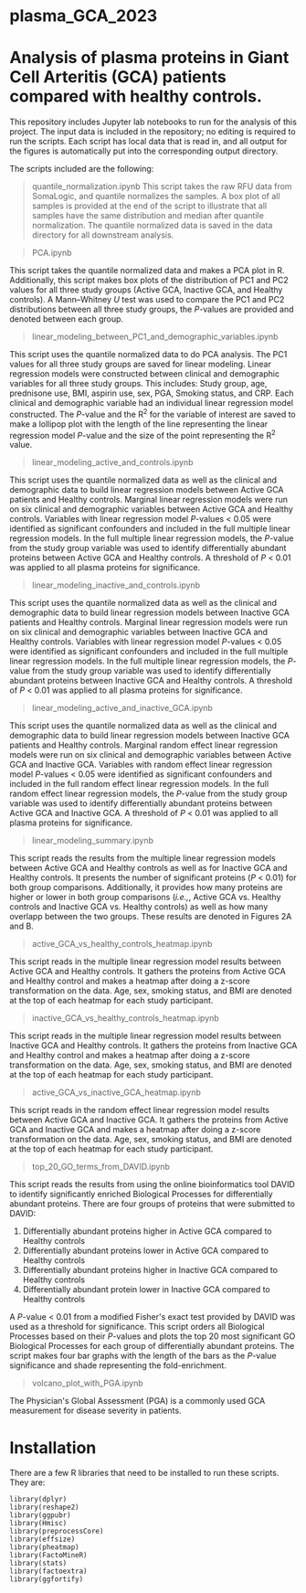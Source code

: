 # plasma_GCA_2023
Analysis of plasma proteins in Giant Cell Arteritis (GCA) patients compared with healthy controls.
===================================================

This repository includes Jupyter lab notebooks to run for the analysis of this project. 
The input data is included in the repository; no editing is required to run the scripts. 
Each script has local data that is read in, and all output for the figures is automatically 
put into the corresponding output directory.

The scripts included are the following:

>quantile_normalization.ipynb
This script takes the raw RFU data from SomaLogic, and quantile normalizes the samples.
A box plot of all samples is provided at the end of the script to illustrate that all samples
have the same distribution and median after quantile normalization. The quantile normalized 
data is saved in the data directory for all downstream analysis.


>PCA.ipynb

This script takes the quantile normalized data and makes a PCA plot in R. Additionally, this
script makes box plots of the distribution of PC1 and PC2 values for all three study groups
(Active GCA, Inactive GCA, and Healthy controls). A Mann–Whitney *U* test was used to compare 
the PC1 and PC2 distributions between all three study groups, the *P*-values are provided and
denoted between each group.


>linear_modeling_between_PC1_and_demographic_variables.ipynb

This script uses the quantile normalized data to do PCA analysis. The PC1 values for all
three study groups are saved for linear modeling. Linear regression models were constructed between
clinical and demographic variables for all three study groups. This includes: Study group, age,
prednisone use, BMI, aspirin use, sex, PGA, Smoking status, and CRP. Each clinical and demographic
variable had an individual linear regression model constructed. The *P*-value and the R<sup>2</sup> for the 
variable of interest are saved to make a lollipop plot with the length of the line representing the linear
regression model *P*-value and the size of the point representing the R<sup>2</sup> value.


>linear_modeling_active_and_controls.ipynb

This script uses the quantile normalized data as well as the clinical and demographic data to build linear
regression models between Active GCA patients and Healthy controls. Marginal linear regression models were
run on six clinical and demographic variables between Active GCA and Healthy controls. Variables with linear
regression model *P*-values < 0.05 were identified as significant confounders and included in the full multiple linear regression models. In the full multiple linear regression models, the *P*-value from the study group variable was used to identify differentially abundant proteins between Active GCA and Healthy controls. A threshold of *P* < 0.01 was applied to all plasma proteins for significance.


>linear_modeling_inactive_and_controls.ipynb

This script uses the quantile normalized data as well as the clinical and demographic data to build linear
regression models between Inactive GCA patients and Healthy controls. Marginal linear regression models were
run on six clinical and demographic variables between Inactive GCA and Healthy controls. Variables with linear
regression model *P*-values < 0.05 were identified as significant confounders and included in the full multiple linear 
regression models. In the full multiple linear regression models, the *P*-value from the study group variable was used 
to identify differentially abundant proteins between Inactive GCA and Healthy controls. A threshold of *P* < 0.01 
was applied to all plasma proteins for significance.

>linear_modeling_active_and_inactive_GCA.ipynb

This script uses the quantile normalized data as well as the clinical and demographic data to build linear
regression models between Inactive GCA patients and Healthy controls. Marginal random effect linear regression models were run on six clinical and demographic variables between Active GCA and Inactive GCA. Variables with random effect linear regression model *P*-values < 0.05 were identified as significant confounders and included in the full random effect linear regression models. In the full random effect linear regression models, the *P*-value from the study group variable was used to identify differentially abundant proteins between Active GCA and Inactive GCA. A threshold of *P* < 0.01 was applied to all plasma proteins for significance.

>linear_modeling_summary.ipynb

This script reads the results from the multiple linear regression models between Active GCA and Healthy controls 
as well as for Inactive GCA and Healthy controls. It presents the number of significant proteins (*P* < 0.01) for both group comparisons. Additionally, it provides how many proteins are higher or lower in both group comparisons 
(*i.e.,*, Active GCA vs. Healthy controls and Inactive GCA vs. Healthy controls) as well as how many overlapp
between the two groups. These results are denoted in Figures 2A and B.

>active_GCA_vs_healthy_controls_heatmap.ipynb

This script reads in the multiple linear regression model results between Active GCA and Healthy controls. It
gathers the proteins from Active GCA and Healthy control and makes a heatmap after doing a z-score transformation
on the data. Age, sex, smoking status, and BMI are denoted at the top of each heatmap for each study participant.

>inactive_GCA_vs_healthy_controls_heatmap.ipynb

This script reads in the multiple linear regression model results between Inactive GCA and Healthy controls. It
gathers the proteins from Inactive GCA and Healthy control and makes a heatmap after doing a z-score transformation
on the data. Age, sex, smoking status, and BMI are denoted at the top of each heatmap for each study participant.

>active_GCA_vs_inactive_GCA_heatmap.ipynb

This script reads in the random effect linear regression model results between Active GCA and Inactive GCA. It
gathers the proteins from Active GCA and Inactive GCA and makes a heatmap after doing a z-score transformation
on the data. Age, sex, smoking status, and BMI are denoted at the top of each heatmap for each study participant.


>top_20_GO_terms_from_DAVID.ipynb

This script reads the results from using the online bioinformatics tool DAVID to identify significantly
enriched Biological Processes for differentially abundant proteins. There are four groups of proteins that were
submitted to DAVID:
  1. Differentially abundant proteins higher in Active GCA compared to Healthy controls
  2. Differentially abundant proteins lower in Active GCA compared to Healthy controls
  3. Differentially abundant proteins higher in Inactive GCA compared to Healthy controls
  4. Differentially abundant protein lower in Inactive GCA compared to Healthy controls
     
A *P*-value < 0.01 from a modified Fisher's exact test provided by DAVID was used as a threshold for significance.
This script orders all Biological Processes based on their *P*-values and plots the top 20 most significant GO
Biological Processes for each group of differentially abundant proteins. The script makes four bar graphs with the length of the bars as the *P*-value significance and shade representing the fold-enrichment.

>volcano_plot_with_PGA.ipynb



The Physician's Global Assessment (PGA) is a commonly used GCA measurement for disease severity in patients.

# Installation

There are a few R libraries that need to be installed to run these scripts.
They are:

```
library(dplyr)
library(reshape2)
library(ggpubr)
library(Hmisc)
library(preprocessCore)
library(effsize)
library(pheatmap)
library(FactoMineR)
library(stats)
library(factoextra)
library(ggfortify)
```


